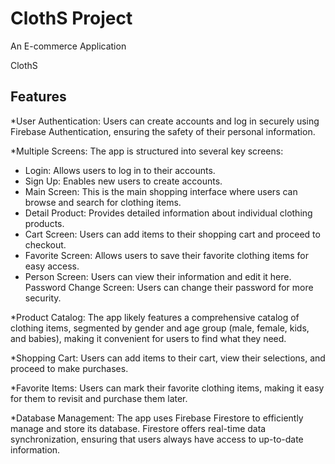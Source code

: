# ClothS Project

An E-commerce Application

ClothS

## Features


*User Authentication: Users can create accounts and log in securely using Firebase Authentication, ensuring the safety of their personal information.

*Multiple Screens: The app is structured into several key screens:

- Login: Allows users to log in to their accounts.
- Sign Up: Enables new users to create accounts.
- Main Screen: This is the main shopping interface where users can browse and search for clothing items.
- Detail Product: Provides detailed information about individual clothing products.
- Cart Screen: Users can add items to their shopping cart and proceed to checkout.
- Favorite Screen: Allows users to save their favorite clothing items for easy access.
- Person Screen: Users can view their information and edit it here.
Password Change Screen: Users can change their password for more security.

*Product Catalog: The app likely features a comprehensive catalog of clothing items, segmented by gender and age group (male, female, kids, and babies), making it convenient for users to find what they need.

*Shopping Cart: Users can add items to their cart, view their selections, and proceed to make purchases.

*Favorite Items: Users can mark their favorite clothing items, making it easy for them to revisit and purchase them later.

*Database Management: The app uses Firebase Firestore to efficiently manage and store its database. Firestore offers real-time data synchronization, ensuring that users always have access to up-to-date information.
